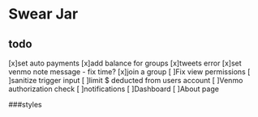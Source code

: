 # Swear Jar

## todo

[x]set auto payments
[x]add balance for groups
[x]tweets error
[x]set venmo note message - fix time?
[x]join a group
[ ]Fix view permissions
[ ]sanitize trigger input
[ ]limit $ deducted from users account
[ ]Venmo authorization check
[ ]notifications
[ ]Dashboard
[ ]About page

###styles
